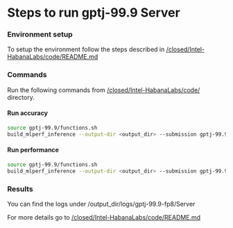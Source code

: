 # Steps to run gptj-99.9 Server

### Environment setup 
To setup the environment follow the steps described in [/closed/Intel-HabanaLabs/code/README.md](../../../code/README.md)

### Commands
Run the following commands from [/closed/Intel-HabanaLabs/code/](../../../code/) directory.

#### Run accuracy
```bash
source gptj-99.9/functions.sh
build_mlperf_inference --output-dir <output_dir> --submission gptj-99.9-fp8_Server --mode acc
```

#### Run performance
```bash
source gptj-99.9/functions.sh
build_mlperf_inference --output-dir <output_dir> --submission gptj-99.9-fp8_Server --mode perf
```

### Results

You can find the logs under /output_dir/logs/gptj-99.9-fp8/Server

For more details go to [/closed/Intel-HabanaLabs/code/README.md](../../../code/README.md)